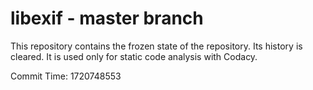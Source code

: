 # libexif - master branch

This repository contains the frozen state of the repository.
Its history is cleared. It is used only for static code
analysis with Codacy.

Commit Time: 1720748553
